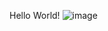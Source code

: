 Hello World!
![image](https://github.com/user-attachments/assets/7f82c9a3-d980-4697-a9f9-7201b3d03dd5)
